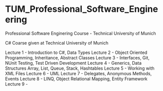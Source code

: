 # TUM_Professional_Software_Engineering
Professional Software Enginering Course - Technical University of Munich

C# Coarse given at Technical University of Munich

Lecture 1 - Introduction to C#, Data Types
Lecture 2 - Object Oriented Programming, Inheritance, Abstract Classes
Lecture 3 - Interfaces, Git, NUnit Testing, Test Driven Development
Lecture 4 - Generics, Data Structures Array, List, Queue, Stack, Hashtables
Lecture 5 - Working with XML Files
Lecture 6 - UML
Lecture 7 - Delegates, Anonymous Methods, Events
Lecture 8 - LINQ, Object Relational Mapping, Entity Framework
Lecture 9 -

